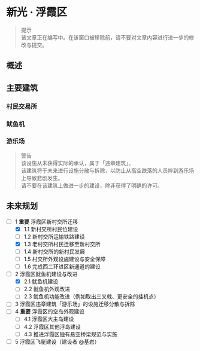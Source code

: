 # 新光 · 浮霞区

> 提示  
  该文章正在编写中。在该窗口被移除前，请不要对文章内容进行进一步的修改与提交。

## 概述

## 主要建筑

### 村民交易所

### 鱿鱼机

### 游乐场

> 警告  
  该设施从未获得实际的承认，属于「违章建筑」。  
  该建筑将于未来进行设施分散与拆除，以防止从高空跌落的人员摔到游乐场上导致悲剧发生。  
  请不要在该建筑上做进一步的建设，除非获得了明确的许可。

## 未来规划

- [ ] 1 **重要** 浮霞区新村交所迁移
  - [x] 1.1 新村交所村民位建设
  - [ ] 1.2 新村交所运输铁路建设
  - [x] 1.3 老村交所村民迁移至新村交所
  - [ ] 1.4 新村交所的新村民发展
  - [ ] 1.5 村交所外观设施建设与安全保障
  - [ ] 1.6 完成西二环进区新通道的建设

- [ ] 2 浮霞区鱿鱼机建设与改进
  - [x] 2.1 鱿鱼机建设
  - [ ] 2.2 鱿鱼机外观改进
  - [ ] 2.3 鱿鱼机功能改进（例如取出三叉戟、更安全的挂机点）
- [ ] 3 浮霞区违章建筑「游乐场」的设施迁移分散与拆除
- [ ] 4 **重要** 浮霞区的空岛外观建设
  - [ ] 4.1 浮霞区大主岛建设
  - [ ] 4.2 浮霞区其他浮岛建设
  - [ ] 4.3 推进浮霞区独有悬空桥梁规范与实施
- [ ] 5 浮霞区飞艇建设（建设者 @基岩）
